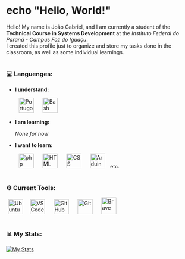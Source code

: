 # echo "Hello, World!"

Hello! My name is João Gabriel, and I am currently a student of the **Technical Course in Systems Development** at the _Instituto Federal do Paraná - Campus Foz do Iguaçu_. <br/> 
I created this profile just to organize and store my tasks done in the classroom, as well as some individual learnings.

#
          
### 💻 Languenges:

* **I understand:**

  <img src="https://univali-lite.github.io/Portugol-Studio/assets/img/logo.png" alt="Portugol" width="40" height="40" hspace="10"/> <img src="https://icons-for-free.com/download-icon-bash+dark-1331550886960171470_512.png" alt="Bash" width="40" height="40" hspace="10"/> 

* **I am learning:**

   _None for now_

* **I want to learn:**

  <img src="https://cdn.jsdelivr.net/gh/devicons/devicon/icons/php/php-original.svg" alt="php" width="40" height="40" hspace="10"/> <img src="https://cdn.jsdelivr.net/gh/devicons/devicon/icons/html5/html5-original.svg" alt="HTML" width="40" height="40" hspace="10"/> <img src="https://cdn.jsdelivr.net/gh/devicons/devicon/icons/css3/css3-original.svg" alt="CSS" width="40" height="40" hspace="10"/> <img src="https://cdn.jsdelivr.net/gh/devicons/devicon/icons/arduino/arduino-original.svg" alt="Arduino" width="40" height="40" hspace="10"/> etc.

#

### ⚙️ Current Tools:

  <img src="https://cdn.jsdelivr.net/gh/devicons/devicon/icons/ubuntu/ubuntu-plain.svg" alt="Ubuntu" width="40" height="40" hspace="5"/> <img src="https://cdn.jsdelivr.net/gh/devicons/devicon/icons/vscode/vscode-original.svg" alt="VSCode" width="40" height="40" hspace="10"/> <img src="https://static-00.iconduck.com/assets.00/github-icon-2048x1988-jzvzcf2t.png" alt="GitHub" width="40" height="40" hspace="10"/> <img src="https://cdn.jsdelivr.net/gh/devicons/devicon/icons/git/git-original.svg" alt="Git" width="40" height="40" hspace="10"/> <img src="https://brave.com/static-assets/images/brave-logo-no-shadow.png" alt="Brave" width="40" height="45" hspace="10"/> 

#

### 📊 My Stats:
  [![My Stats](https://github-readme-stats.vercel.app/api/top-langs/?username=JoaoGuimaraesTDS2023&theme=onedark&layout=donut)](https://github.com/anuraghazra/github-readme-stats)
